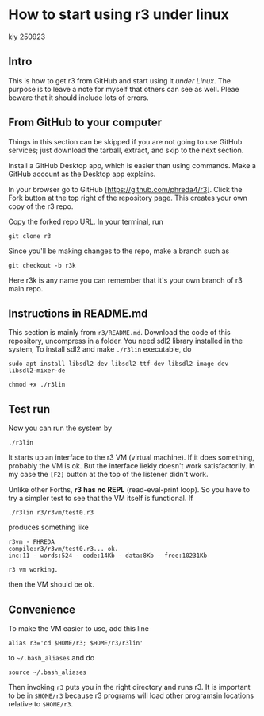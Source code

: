 # How to start using r3 under linux
kiy 250923

## Intro

This is how to get r3 from GitHub and start using it *under Linux*.
The purpose is to leave a note for myself that others can see as well.
Pleae beware that it should include lots of errors.

## From GitHub to your computer

Things in this section can be skipped if you are not going to use GitHub services; just download the tarball, extract, and skip to the next section.

Install a GitHub Desktop app, which is easier than using commands.
Make a GitHub account as the Desktop app explains.

In your browser go to GitHub [https://github.com/phreda4/r3].
Click the Fork button at the top right of the repository page.
This creates your own copy of the r3 repo.

Copy the forked repo URL.
In your terminal, run

```
git clone r3
```

Since you'll be making changes to the repo, make a branch such as

```
git checkout -b r3k
```

Here r3k is any name you can remember that it's your own branch of r3 main repo.

## Instructions in README.md

This section is mainly from `r3/README.md`.
Download the code of this repository, uncompress in a folder.
You need sdl2 library installed in the system, 
To install sdl2 and make `./r3lin` executable, do

```
sudo apt install libsdl2-dev libsdl2-ttf-dev libsdl2-image-dev libsdl2-mixer-de
```

```
chmod +x ./r3lin
```

## Test run

Now you can run the system by

```
./r3lin
```

It starts up an interface to the r3 VM (virtual machine).
If it does something, probably the VM is ok.
But the interface liekly doesn't work satisfactorily.
In my case the `[F2]` button at the top of the listener didn't work.

Unlike other Forths, **r3 has no REPL** (read-eval-print loop).
So you have to try a simpler test to see that the VM itself is functional.
If

```
./r3lin r3/r3vm/test0.r3
```
produces something like

```
r3vm - PHREDA
compile:r3/r3vm/test0.r3... ok.
inc:11 - words:524 - code:14Kb - data:8Kb - free:10231Kb
```

```
r3 vm working.
```
then the VM should be ok.

## Convenience

To make the VM easier to use, add this line

```
alias r3='cd $HOME/r3; $HOME/r3/r3lin'
```

to `~/.bash_aliases` and do

```
source ~/.bash_aliases
```

Then invoking `r3` puts you in the right directory and runs r3. 
It is important to be in `$HOME/r3` because r3 programs will load other programsin locations relative to `$HOME/r3`.
